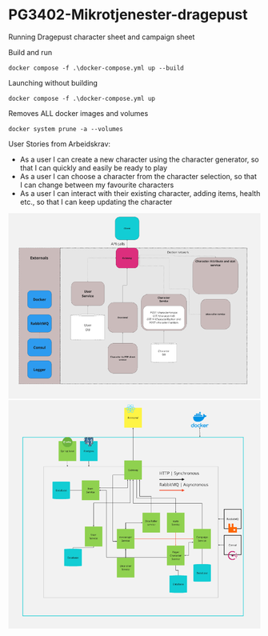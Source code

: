 
# PG3402-Mikrotjenester-dragepust



Running Dragepust character sheet and campaign sheet


Build and run
```
docker compose -f .\docker-compose.yml up --build
```

Launching without building
```
docker compose -f .\docker-compose.yml up
```

Removes ALL docker images and volumes
```
docker system prune -a --volumes
```

User Stories from Arbeidskrav:

* As a user I can create a new character using the character generator, so that I can
quickly and easily be ready to play
* As a user I can choose a character from the character selection, so that I can change
between my favourite characters
* As a user I can interact with their existing character, adding items, health etc., so that I
can keep updating the character

![Arbeidskrav Arkitektur](Docs/ArbeidskravArkitektur.PNG)
![Eksamen Arkitektur](Docs/EksamenArkitektur.PNG)


